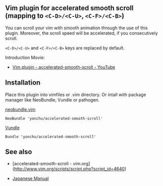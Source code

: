 Vim plugin for accelerated smooth scroll (mapping to `<C-D>/<C-U>`, `<C-F>/<C-B>`)
--------------------------------------------------------------------------------------

You can scroll your vim with smooth animation through the use of this plugin.
Moreover, the scroll speed will be accelerated, if you consecutively scroll.

`<C-D>/<C-U>` and `<C-F>/<C-B>` keys are replaced by default.

Introduction Movie:

 - [Vim plugin - accelerated-smooth-scroll - YouTube](http://www.youtube.com/watch?v=mGMgAiS8Xtg)


## Installation

Place this plugin into vimfiles or .vim directory.
Or intall with package manager like NeoBundle, Vundle or pathogen.

[neobundle.vim](https://github.com/Shougo/neobundle.vim)

```vim
NeoBundle 'yonchu/accelerated-smooth-scroll'
```

[Vundle](https://github.com/gmarik/vundle)

```vim
Bundle 'yonchu/accelerated-smooth-scroll'
```

## See also

- [accelerated-smooth-scroll - vim.org] (http://www.vim.org/scripts/script.php?script_id=4640)

- [Japanese Manual](http://yonchu.hatenablog.com/entry/2013/05/16/204727)
